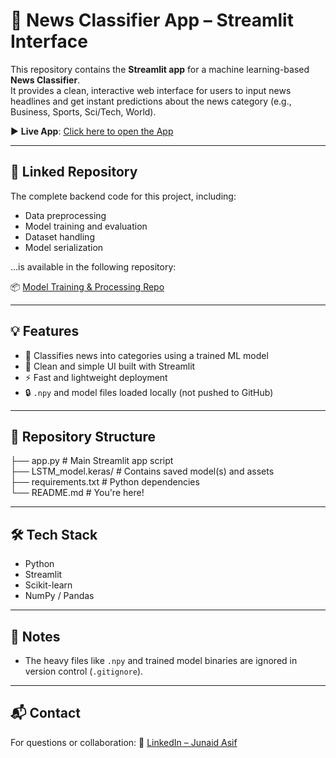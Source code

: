 # 🧠 News Classifier App – Streamlit Interface

This repository contains the **Streamlit app** for a machine learning-based **News Classifier**.  
It provides a clean, interactive web interface for users to input news headlines and get instant predictions about the news category (e.g., Business, Sports, Sci/Tech, World).

▶️ **Live App**: [Click here to open the App](https://news-article-headlines-classifier.streamlit.app/)

---

## 🔗 Linked Repository

The complete backend code for this project, including:

- Data preprocessing
- Model training and evaluation
- Dataset handling
- Model serialization

...is available in the following repository:

📦 [Model Training & Processing Repo](https://github.com/junaidasif-dev/Internship/tree/main/NewsClassifier)

---

## 💡 Features

- 📰 Classifies news into categories using a trained ML model
- 🧼 Clean and simple UI built with Streamlit
- ⚡ Fast and lightweight deployment
- 🔒 `.npy` and model files loaded locally (not pushed to GitHub)

---

## 📂 Repository Structure

├── app.py # Main Streamlit app script  
├── LSTM_model.keras/ # Contains saved model(s) and assets  
├── requirements.txt # Python dependencies  
└── README.md # You're here!  

---

## 🛠️ Tech Stack

- Python
- Streamlit
- Scikit-learn
- NumPy / Pandas

---

## 📌 Notes

- The heavy files like `.npy` and trained model binaries are ignored in version control (`.gitignore`).

---

## 📬 Contact

For questions or collaboration:
🔗 [LinkedIn – Junaid Asif](https://www.linkedin.com/in/junaidasifdev/)

